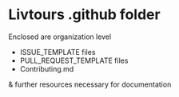 # Livtours .github folder

Enclosed are organization level
- ISSUE_TEMPLATE files
- PULL_REQUEST_TEMPLATE files
- Contributing.md

& further resources necessary for documentation
